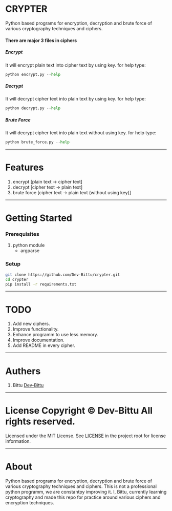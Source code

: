 # CRYPTER
Python based programs for encryption, decryption and brute force of various cryptography techniques and ciphers.

#### There are major 3 files in ciphers

##### Encrypt
It will encrypt plain text into cipher text by using key.
for help type:
``` python
python encrypt.py --help
```

##### Decrypt
It will decrypt cipher text into plain text by using key.
for help type:
``` python
python decrypt.py --help
```

##### Brute Force
It will decrypt cipher text into plain text without using key.
for help type:
``` python
python brute_force.py --help
```

---

# Features
  1. encrypt [plain text -> cipher text]
  2. decrypt [cipher text -> plain text]
  3. brute force [cipher text -> plain text (without using key)]

---

# Getting Started

### Prerequisites
  1. python module
      - argparse

### Setup
```bash
git clone https://github.com/Dev-Bittu/crypter.git
cd crypter
pip install -r requirements.txt
```

---

# TODO
  1. Add new ciphers.
  2. Improve functionality.
  3. Enhance programm to use less memory.
  4. Improve documentation.
  5. Add README in every cipher.

---

# Authers
  1. Bittu [Dev-Bittu](https://github.com/Dev-Bittu "Dev-Bittu")

---

# License                                         Copyright © Dev-Bittu All rights reserved.
Licensed under the MIT License. See [LICENSE](LICENSE "Lincense file") in the project root for license information.

---

# About
Python based programs for encryption, decryption and brute force of various cryptography techniques
and ciphers.
This is not a professional python programm, we are constantpy improving it.
I, Bittu, currently learning cryptography and made this repo for practice around various ciphers and encryption techniques.
